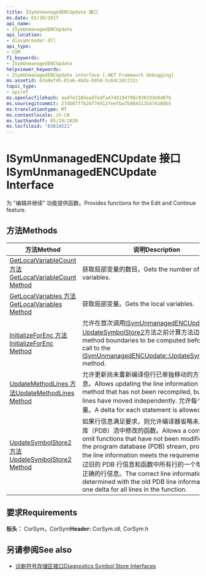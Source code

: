 ```yaml
---
title: ISymUnmanagedENCUpdate 接口
ms.date: 03/30/2017
api_name:
- ISymUnmanagedENCUpdate
api_location:
- diasymreader.dll
api_type:
- COM
f1_keywords:
- ISymUnmanagedENCUpdate
helpviewer_keywords:
- ISymUnmanagedENCUpdate interface [.NET Framework debugging]
ms.assetid: 63a9ef45-01a6-46da-b958-5c6dc2dc232c
topic_type:
- apiref
ms.openlocfilehash: aa4fe2185ead7edfa47d4194799c930193e04076
ms.sourcegitcommit: 27db07ffb26f76912feefba7b884313547410db5
ms.translationtype: MT
ms.contentlocale: zh-CN
ms.lasthandoff: 05/19/2020
ms.locfileid: "83614521"
---
```

# <a name="isymunmanagedencupdate-interface"></a><span data-ttu-id="39866-102">ISymUnmanagedENCUpdate 接口</span><span class="sxs-lookup"><span data-stu-id="39866-102">ISymUnmanagedENCUpdate Interface</span></span>
<span data-ttu-id="39866-103">为 "编辑并继续" 功能提供函数。</span><span class="sxs-lookup"><span data-stu-id="39866-103">Provides functions for the Edit and Continue feature.</span></span>  
  
## <a name="methods"></a><span data-ttu-id="39866-104">方法</span><span class="sxs-lookup"><span data-stu-id="39866-104">Methods</span></span>  
  
|<span data-ttu-id="39866-105">方法</span><span class="sxs-lookup"><span data-stu-id="39866-105">Method</span></span>|<span data-ttu-id="39866-106">说明</span><span class="sxs-lookup"><span data-stu-id="39866-106">Description</span></span>|  
|------------|-----------------|  
|[<span data-ttu-id="39866-107">GetLocalVariableCount 方法</span><span class="sxs-lookup"><span data-stu-id="39866-107">GetLocalVariableCount Method</span></span>](isymunmanagedencupdate-getlocalvariablecount-method.md)|<span data-ttu-id="39866-108">获取局部变量的数目。</span><span class="sxs-lookup"><span data-stu-id="39866-108">Gets the number of local variables.</span></span>|  
|[<span data-ttu-id="39866-109">GetLocalVariables 方法</span><span class="sxs-lookup"><span data-stu-id="39866-109">GetLocalVariables Method</span></span>](isymunmanagedencupdate-getlocalvariables-method.md)|<span data-ttu-id="39866-110">获取局部变量。</span><span class="sxs-lookup"><span data-stu-id="39866-110">Gets the local variables.</span></span>|  
|[<span data-ttu-id="39866-111">InitializeForEnc 方法</span><span class="sxs-lookup"><span data-stu-id="39866-111">InitializeForEnc Method</span></span>](../../../../docs/framework/unmanaged-api/diagnostics/isymunmanagedencupdate-initializeforenc-method.md)|<span data-ttu-id="39866-112">允许在首次调用[ISymUnmanagedENCUpdate：： UpdateSymbolStore2](isymunmanagedencupdate-updatesymbolstore2-method.md)方法之前计算方法边界。</span><span class="sxs-lookup"><span data-stu-id="39866-112">Allows method boundaries to be computed before the first call to the [ISymUnmanagedENCUpdate::UpdateSymbolStore2](isymunmanagedencupdate-updatesymbolstore2-method.md) method.</span></span>|  
|[<span data-ttu-id="39866-113">UpdateMethodLines 方法</span><span class="sxs-lookup"><span data-stu-id="39866-113">UpdateMethodLines Method</span></span>](isymunmanagedencupdate-updatemethodlines-method.md)|<span data-ttu-id="39866-114">允许更新尚未重新编译但行已单独移动的方法的行信息。</span><span class="sxs-lookup"><span data-stu-id="39866-114">Allows updating the line information for a method that has not been recompiled, but whose lines have moved independently.</span></span> <span data-ttu-id="39866-115">允许每个语句的增量。</span><span class="sxs-lookup"><span data-stu-id="39866-115">A delta for each statement is allowed.</span></span>|  
|[<span data-ttu-id="39866-116">UpdateSymbolStore2 方法</span><span class="sxs-lookup"><span data-stu-id="39866-116">UpdateSymbolStore2 Method</span></span>](isymunmanagedencupdate-updatesymbolstore2-method.md)|<span data-ttu-id="39866-117">如果行信息满足要求，则允许编译器省略未从程序数据库（PDB）流中修改的函数。</span><span class="sxs-lookup"><span data-stu-id="39866-117">Allows a compiler to omit functions that have not been modified from the program database (PDB) stream, provided that the line information meets the requirements.</span></span> <span data-ttu-id="39866-118">可以通过旧的 PDB 行信息和函数中所有行的一个增量来确定正确的行信息。</span><span class="sxs-lookup"><span data-stu-id="39866-118">The correct line information can be determined with the old PDB line information and one delta for all lines in the function.</span></span>|  
  
## <a name="requirements"></a><span data-ttu-id="39866-119">要求</span><span class="sxs-lookup"><span data-stu-id="39866-119">Requirements</span></span>  
 <span data-ttu-id="39866-120">**标头：** CorSym，CorSym</span><span class="sxs-lookup"><span data-stu-id="39866-120">**Header:** CorSym.idl, CorSym.h</span></span>  
  
## <a name="see-also"></a><span data-ttu-id="39866-121">另请参阅</span><span class="sxs-lookup"><span data-stu-id="39866-121">See also</span></span>

- [<span data-ttu-id="39866-122">诊断符号存储区接口</span><span class="sxs-lookup"><span data-stu-id="39866-122">Diagnostics Symbol Store Interfaces</span></span>](diagnostics-symbol-store-interfaces.md)
